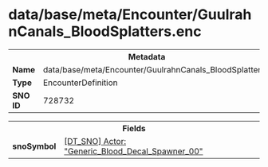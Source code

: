<h1>data/base/meta/Encounter/GuulrahnCanals_BloodSplatters.enc</h1><table><tr><th colspan="100%">Metadata</th></tr><tr><td><b>Name</b></td><td>data/base/meta/Encounter/GuulrahnCanals_BloodSplatters.enc</td></tr><tr><td><b>Type</b></td><td>EncounterDefinition</td></tr><tr><td><b>SNO ID</b></td><td>728732</td></tr></table>

<table><tr><th colspan="100%">Fields</th></tr><tr><td><b>snoSymbol</b></td><td><a href="..\Actor\Generic_Blood_Decal_Spawner_00.acr">[DT_SNO] Actor: "Generic_Blood_Decal_Spawner_00"</a></td></tr></table>

